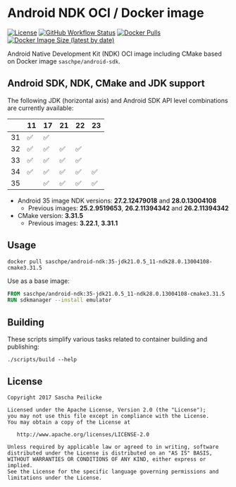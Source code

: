 # Android NDK OCI / Docker image

[![License](https://img.shields.io/github/license/saschpe/docker-android-ndk)](https://opensource.org/licenses/Apache-2.0)
[![GitHub Workflow Status](https://img.shields.io/github/actions/workflow/status/saschpe/docker-android-ndk/ci.yml?branch=main)](https://github.com/saschpe/docker-android-ndk/actions?query=branch%3Amain++)
[![Docker Pulls](https://img.shields.io/docker/pulls/saschpe/android-ndk)](https://hub.docker.com/r/saschpe/android-ndk)
[![Docker Image Size (latest by date)](https://img.shields.io/docker/image-size/saschpe/android-ndk)](https://hub.docker.com/r/saschpe/android-ndk)

Android Native Development Kit (NDK) OCI image including CMake based on
Docker image `saschpe/android-sdk`.

## Android SDK, NDK, CMake and JDK support

The following JDK (horizontal axis) and Android SDK API level combinations are currently
available:

|    | 11 | 17 | 21 | 22 | 23 |
|----|----|----|----|----|----|
| 31 | ✅  | ✅  |    |    |    |
| 32 | ✅  | ✅  | ✅  | ✅  |    |
| 33 | ✅  | ✅  | ✅  | ✅  |    | 
| 34 | ✅  | ✅  | ✅  | ✅  | ✅  | 
| 35 |    | ✅  | ✅  | ✅  | ✅  |

* Android 35 image NDK versions: __27.2.12479018__ and __28.0.13004108__
    * Previous images: __25.2.9519653__, __26.2.11394342__ and __26.2.11394342__
* CMake version: __3.31.5__
    * Previous images: __3.22.1__, __3.31.1__

## Usage

```shell
docker pull saschpe/android-ndk:35-jdk21.0.5_11-ndk28.0.13004108-cmake3.31.5
```

Use as a base image:

```Dockerfile
FROM saschpe/android-ndk:35-jdk21.0.5_11-ndk28.0.13004108-cmake3.31.5
RUN sdkmanager --install emulator
```

## Building

These scripts simplify various tasks related to container building and
publishing:

```shell
./scripts/build --help
```

## License

    Copyright 2017 Sascha Peilicke

    Licensed under the Apache License, Version 2.0 (the "License");
    you may not use this file except in compliance with the License.
    You may obtain a copy of the License at

       http://www.apache.org/licenses/LICENSE-2.0

    Unless required by applicable law or agreed to in writing, software
    distributed under the License is distributed on an "AS IS" BASIS,
    WITHOUT WARRANTIES OR CONDITIONS OF ANY KIND, either express or implied.
    See the License for the specific language governing permissions and
    limitations under the License.
